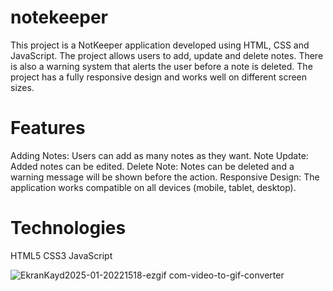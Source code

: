 # notekeeper
This project is a NotKeeper application developed using HTML, CSS and JavaScript. The project allows users to add, update and delete notes. There is also a warning system that alerts the user before a note is deleted. The project has a fully responsive design and works well on different screen sizes.

# Features
Adding Notes: Users can add as many notes as they want.
Note Update: Added notes can be edited.
Delete Note: Notes can be deleted and a warning message will be shown before the action.
Responsive Design: The application works compatible on all devices (mobile, tablet, desktop).

# Technologies
HTML5
CSS3
JavaScript

![EkranKayd2025-01-20221518-ezgif com-video-to-gif-converter](https://github.com/user-attachments/assets/19d44405-8df2-4b8a-812e-8372d4abc183)
